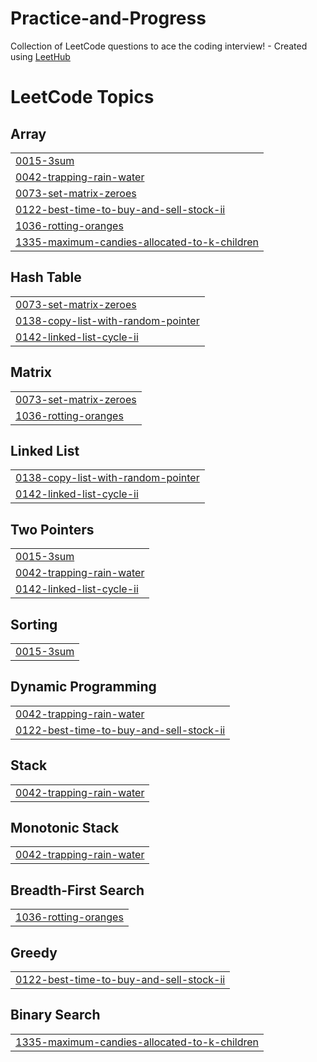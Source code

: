 # Practice-and-Progress
Collection of LeetCode questions to ace the coding interview! - Created using [LeetHub](https://github.com/QasimWani/LeetHub)

<!---LeetCode Topics Start-->
# LeetCode Topics
## Array
|  |
| ------- |
| [0015-3sum](https://github.com/tatvkamdar79/Practice-and-Progress/tree/master/0015-3sum) |
| [0042-trapping-rain-water](https://github.com/tatvkamdar79/Practice-and-Progress/tree/master/0042-trapping-rain-water) |
| [0073-set-matrix-zeroes](https://github.com/tatvkamdar79/Practice-and-Progress/tree/master/0073-set-matrix-zeroes) |
| [0122-best-time-to-buy-and-sell-stock-ii](https://github.com/tatvkamdar79/Practice-and-Progress/tree/master/0122-best-time-to-buy-and-sell-stock-ii) |
| [1036-rotting-oranges](https://github.com/tatvkamdar79/Practice-and-Progress/tree/master/1036-rotting-oranges) |
| [1335-maximum-candies-allocated-to-k-children](https://github.com/tatvkamdar79/Practice-and-Progress/tree/master/1335-maximum-candies-allocated-to-k-children) |
## Hash Table
|  |
| ------- |
| [0073-set-matrix-zeroes](https://github.com/tatvkamdar79/Practice-and-Progress/tree/master/0073-set-matrix-zeroes) |
| [0138-copy-list-with-random-pointer](https://github.com/tatvkamdar79/Practice-and-Progress/tree/master/0138-copy-list-with-random-pointer) |
| [0142-linked-list-cycle-ii](https://github.com/tatvkamdar79/Practice-and-Progress/tree/master/0142-linked-list-cycle-ii) |
## Matrix
|  |
| ------- |
| [0073-set-matrix-zeroes](https://github.com/tatvkamdar79/Practice-and-Progress/tree/master/0073-set-matrix-zeroes) |
| [1036-rotting-oranges](https://github.com/tatvkamdar79/Practice-and-Progress/tree/master/1036-rotting-oranges) |
## Linked List
|  |
| ------- |
| [0138-copy-list-with-random-pointer](https://github.com/tatvkamdar79/Practice-and-Progress/tree/master/0138-copy-list-with-random-pointer) |
| [0142-linked-list-cycle-ii](https://github.com/tatvkamdar79/Practice-and-Progress/tree/master/0142-linked-list-cycle-ii) |
## Two Pointers
|  |
| ------- |
| [0015-3sum](https://github.com/tatvkamdar79/Practice-and-Progress/tree/master/0015-3sum) |
| [0042-trapping-rain-water](https://github.com/tatvkamdar79/Practice-and-Progress/tree/master/0042-trapping-rain-water) |
| [0142-linked-list-cycle-ii](https://github.com/tatvkamdar79/Practice-and-Progress/tree/master/0142-linked-list-cycle-ii) |
## Sorting
|  |
| ------- |
| [0015-3sum](https://github.com/tatvkamdar79/Practice-and-Progress/tree/master/0015-3sum) |
## Dynamic Programming
|  |
| ------- |
| [0042-trapping-rain-water](https://github.com/tatvkamdar79/Practice-and-Progress/tree/master/0042-trapping-rain-water) |
| [0122-best-time-to-buy-and-sell-stock-ii](https://github.com/tatvkamdar79/Practice-and-Progress/tree/master/0122-best-time-to-buy-and-sell-stock-ii) |
## Stack
|  |
| ------- |
| [0042-trapping-rain-water](https://github.com/tatvkamdar79/Practice-and-Progress/tree/master/0042-trapping-rain-water) |
## Monotonic Stack
|  |
| ------- |
| [0042-trapping-rain-water](https://github.com/tatvkamdar79/Practice-and-Progress/tree/master/0042-trapping-rain-water) |
## Breadth-First Search
|  |
| ------- |
| [1036-rotting-oranges](https://github.com/tatvkamdar79/Practice-and-Progress/tree/master/1036-rotting-oranges) |
## Greedy
|  |
| ------- |
| [0122-best-time-to-buy-and-sell-stock-ii](https://github.com/tatvkamdar79/Practice-and-Progress/tree/master/0122-best-time-to-buy-and-sell-stock-ii) |
## Binary Search
|  |
| ------- |
| [1335-maximum-candies-allocated-to-k-children](https://github.com/tatvkamdar79/Practice-and-Progress/tree/master/1335-maximum-candies-allocated-to-k-children) |
<!---LeetCode Topics End-->